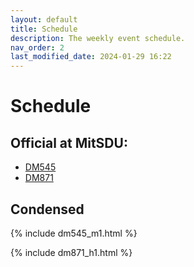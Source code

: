 ```yaml
---
layout: default
title: Schedule
description: The weekly event schedule.
nav_order: 2
last_modified_date: 2024-01-29 16:22
---
```


<!--
# Weekly Schedule

{% for schedule in site.schedules %}
{{ schedule }}
{% endfor %}
-->


# Schedule


## Official at MitSDU:

- <a href="https://skemaplan.sdu.dk/N330047101/f24" target="_blank">DM545</a>
- <a href="https://skemaplan.sdu.dk/N340030101/f24" target="_blank">DM871</a>







## Condensed



{% include dm545_m1.html %}





{% include dm871_h1.html %}
